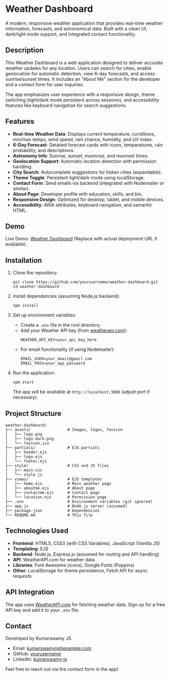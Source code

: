 # Weather Dashboard

A modern, responsive weather application that provides real-time weather information, forecasts, and astronomical data. Built with a clean UI, dark/light mode support, and integrated contact functionality.


## Description

This Weather Dashboard is a web application designed to deliver accurate weather updates for any location. Users can search for cities, enable geolocation for automatic detection, view 6-day forecasts, and access sunrise/sunset times. It includes an "About Me" section for the developer and a contact form for user inquiries.

The app emphasizes user experience with a responsive design, theme switching (light/dark mode persistent across sessions), and accessibility features like keyboard navigation for search suggestions.

## Features

- **Real-time Weather Data**: Displays current temperature, conditions, min/max temps, wind speed, rain chance, humidity, and UV index.
- **6-Day Forecast**: Detailed forecast cards with icons, temperatures, rain probability, and descriptions.
- **Astronomy Info**: Sunrise, sunset, moonrise, and moonset times.
- **Geolocation Support**: Automatic location detection with permission handling.
- **City Search**: Autocomplete suggestions for Indian cities (expandable).
- **Theme Toggle**: Persistent light/dark mode using localStorage.
- **Contact Form**: Send emails via backend (integrated with Nodemailer or similar).
- **About Page**: Developer profile with education, skills, and bio.
- **Responsive Design**: Optimized for desktop, tablet, and mobile devices.
- **Accessibility**: ARIA attributes, keyboard navigation, and semantic HTML.

## Demo

Live Demo: [Weather Dashboard](https://weather-uhj7.onrender.com) (Replace with actual deployment URL if available).


## Installation

1. Clone the repository:
   ```
   git clone https://github.com/yourusername/weather-dashboard.git
   cd weather-dashboard
   ```

2. Install dependencies (assuming Node.js backend):
   ```
   npm install
   ```

3. Set up environment variables:
   - Create a `.env` file in the root directory.
   - Add your Weather API key (from [weatherapi.com](https://www.weatherapi.com/)):
     ```
     WEATHER_API_KEY=your_api_key_here
     ```
   - For email functionality (if using Nodemailer):
     ```
     EMAIL_USER=your_email@gmail.com
     EMAIL_PASS=your_app_password
     ```

4. Run the application:
   ```
   npm start
   ```
   The app will be available at `http://localhost:3000` (adjust port if necessary).


## Project Structure

```
weather-dashboard/
├── assets/                # Images, logos, favicon
│   ├── logo.png
│   ├── logo-dark.png
│   └── favicon.ico
├── partials/              # EJS partials
│   ├── header.ejs
│   ├── logo.ejs
│   └── footer.ejs
├── style/                 # CSS and JS files
│   ├── main.css
│   └── style.js
├── views/                 # EJS templates
│   ├── home.ejs           # Main weather page
│   ├── aboutme.ejs        # About page
│   ├── contactme.ejs      # Contact page
│   └── location.ejs       # Permission page
├── .env                   # Environment variables (git ignored)
├── app.js                 # Node.js server (assumed)
├── package.json           # Dependencies
└── README.md              # This file
```

## Technologies Used

- **Frontend**: HTML5, CSS3 (with CSS Variables), JavaScript (Vanilla JS)
- **Templating**: EJS
- **Backend**: Node.js, Express.js (assumed for routing and API handling)
- **API**: WeatherAPI.com for weather data
- **Libraries**: Font Awesome (icons), Google Fonts (Poppins)
- **Other**: LocalStorage for theme persistence, Fetch API for async requests

## API Integration

The app uses [WeatherAPI.com](https://www.weatherapi.com/) for fetching weather data. Sign up for a free API key and add it to your `.env` file.


## Contact

Developed by Kumarswamy JS.  
- Email: kumarswamyjs@example.com  
- GitHub: [yourusername](https://github.com/yourusername)  
- LinkedIn: [kumarswamy-js](https://linkedin.com/in/kumarswamy-js)

Feel free to reach out via the contact form in the app!
